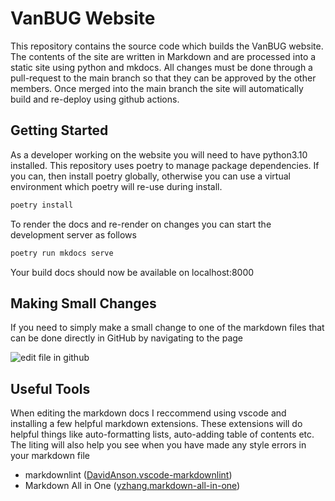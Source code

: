 # VanBUG Website

This repository contains the source code which builds the VanBUG website. The contents of the site are written in Markdown and are processed into a static site using python and mkdocs. All changes must be done through a pull-request to the main branch so that they can be approved by the other members. Once merged into the main branch the site will automatically build and re-deploy using github actions.

## Getting Started

As a developer working on the website you will need to have python3.10 installed. This repository uses poetry to manage package dependencies. If you can, then install poetry globally, otherwise you can use a virtual environment which poetry will re-use during install.

```bash
poetry install
```

To render the docs and re-render on changes you can start the development server as follows

```bash
poetry run mkdocs serve
```

Your build docs should now be available on localhost:8000

## Making Small Changes

If you need to simply make a small change to one of the markdown files that can be done directly in GitHub by navigating to the page

![edit file in github](./docs/github-edit-page.png)

## Useful Tools

When editing the markdown docs I reccommend using vscode and installing a few helpful markdown extensions. These extensions will do helpful things like auto-formatting lists, auto-adding table of contents etc. The liting will also help you see when you have made any style errors in your markdown file

- markdownlint ([DavidAnson.vscode-markdownlint](https://marketplace.visualstudio.com/items?itemName=DavidAnson.vscode-markdownlint))
- Markdown All in One ([yzhang.markdown-all-in-one](https://marketplace.visualstudio.com/items?itemName=yzhang.markdown-all-in-one))
